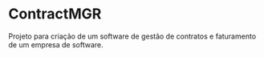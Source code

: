 # ContractMGR
Projeto para criação de um software de gestão de contratos e faturamento de um empresa de software. 
